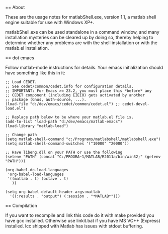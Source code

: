 == About

These are the usage notes for matlabShell.exe, version 1.1, a matlab
shell engine suitable for use with Windows XP+.

matlabShell.exe can be used standalone in a command window, and many
installation mysteries can be cleared up by doing so, thereby helping
to determine whether any problems are with the shell installation or
with the matlab.el installation.

== dot emacs

Follow matlab-mode instructions for details.
Your emacs initialization should have something like this in it:

```elisp
;; Load CEDET.
;; See cedet/common/cedet.info for configuration details.
;; IMPORTANT: For Emacs >= 23.2, you must place this *before* any
;; CEDET component (including EIEIO) gets activated by another 
;; package (Gnus, auth-source, ...).
(load-file "d:/dev/emacs/cedet/common/cedet.el") ;; cedet-devel-load.el")

;; Replace path below to be where your matlab.el file is.
(add-to-list 'load-path "d:/dev/emacs/matlab-emacs")
(load-library "matlab-load")

;; Change path
(setq matlab-shell-command "c:/Programs/matlabshell/matlabshell.exe")
(setq matlab-shell-command-switches '("10000" "20000"))

;; Have libeng.dll on your PATH or use the following
(setenv "PATH" (concat "C:/PROGRA~1/MATLAB/R2011a/bin/win32;" (getenv "PATH")))

(org-babel-do-load-languages
 'org-babel-load-languages
 '((matlab . t) (octave . t)
   ))

(setq org-babel-default-header-args:matlab
  '((:results . "output") (:session . "*MATLAB*")))
```

== Compilation

If you want to recompile and link this code do it with make provided you have gcc installed.
Otherwise use linkit.bat if you have MS VC++ (Express) installed.
lcc shipped with Matlab has issues with stdout buffering.
